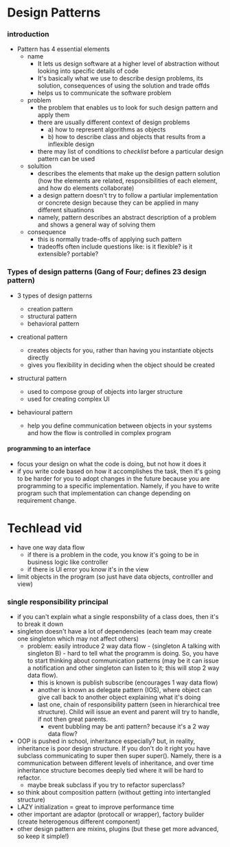 <h1> Design Patterns </h1>

<h3> introduction </h3>

- Pattern has 4 essential elements
  - name  
    - It lets us design software at a higher level of abstraction without looking into specific details of code
    - It's basically what we use to describe design problems, its solution, consequences of using the solution and trade offds
    - helps us to communicate the software problem
  - problem
    - the problem that enables us to look for such design pattern and apply them 
    - there are usually different context of design problems
        - a) how to represent algorithms as objects
        - b) how to describe class and objects that results from a inflexible design
    - there may list of conditions to  *checklist* before a particular design pattern can be used
  - solultion
    - describes the elements that make up the design pattern solution (how the elements are related, responsibilities of each element,
    and how do elements collaborate)
    - a design pattern doesn't try to follow a partiular implementation or concrete design because
    they can be applied in many different situatinons
    - namely, pattern describes an abstract description of a problem and shows a general way of solving them
  - consequence
    - this is normally trade-offs of applying such pattern
    - tradeoffs often include questions like: is it flexible? is it extensible? portable?
    
<h3> Types of design patterns (Gang of Four; defines 23 design pattern) </h3>

- 3 types of design patterns
  - creation pattern
  - structural pattern
  - behavioral pattern
  
- creational pattern
  - creates objects for you, rather than having you instantiate objects directly
  - gives you flexibility in deciding when the object should be created
- structural pattern
  - used to compose group of objects into larger structure
  - used for creating complex UI
- behavioural pattern
  - help you define communication between objects in your systems and how the flow is controlled in complex program
  
  
<h4> programming to an interface </h4>

- focus your design on what the code is doing, but not how it does it
- if you write code based on how it accomplishes the task, then it's going to be harder for you to adopt changes in the future because
you are programming to a specific implementation. Namely, if you have to write program such that implementation can change depending on
requirement change.  
   

<h1> Techlead vid </h1>

- have one way data flow
  - if there is a problem in the code, you know it's going to be in business logic like controller
  - if there is UI error you know it's in the view
- limit objects in the program (so just have data objects, controlller and view)

<h3> single responsibility principal </h3>

- if you can't explain what a single responsbility of a class does, then it's to break it down
- singleton doesn't have a lot of dependencies (each team may create one singleton which may not affect others)
  - problem: easily introduce 2 way data flow - (singleton A talking with singleton B) - hard to tell what the programm is doing. 
  So, you have to start thinking about communication patterns (may be it can issue a notification and other singleton can listen to it;
  this will stop 2 way data flow). 
    - this is known is publish subscribe (encourages 1 way data flow)
    - another is known as delegate pattern (IOS), where object can give call back to another object explaining what it's doing
    - last one, chain of responsibility pattern (seen in hierarchical tree structure). Child will issue an event and parent will
    try to handle, if not then great parents.
      - event bubbling may be anti pattern? because it's a 2 way data flow? 
- OOP is pushed in school, inheritance especially? but, in reality, inheritance is poor design structure. If you don't do it right
you have subclass communicating to super then super super(). Namely, there is a communication between different levels of inheritance, and over time inheritance structure becomes deeply tied where it will be hard to refactor. 
  - maybe break subclass if you try to refactor superclass?
- so think about composition pattern (without getting into intertangled structure)
- LAZY initialization = great to improve performance time
- other important are adaptor (protocall or wrapper), factory builder (create heterogenous different component)
- other design pattern are mixins, plugins (but these get more advanced, so keep it simple!)
 
